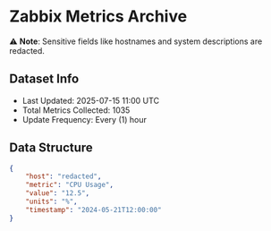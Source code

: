 # Zabbix Metrics Archive

⚠️ **Note**: Sensitive fields like hostnames and system descriptions are redacted.

## Dataset Info
- Last Updated: 2025-07-15 11:00 UTC
- Total Metrics Collected: 1035
- Update Frequency: Every (1) hour

## Data Structure
```json
{
    "host": "redacted",
    "metric": "CPU Usage",
    "value": "12.5",
    "units": "%",
    "timestamp": "2024-05-21T12:00:00"
}
```
